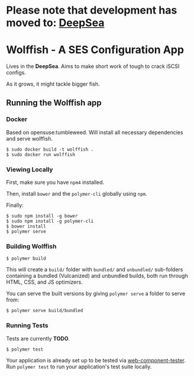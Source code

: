 # Please note that development has moved to: [DeepSea](https://github.com/SUSE/DeepSea) #

# Wolffish - A SES Configuration App #

Lives in the __DeepSea__.  Aims to make short work of tough to crack iSCSI
configs.

As it grows, it might tackle bigger fish.

## Running the Wolffish app ##

### Docker ###

Based on opensuse:tumbleweed.  Will install all necessary dependencies
and serve wolffish.

    $ sudo docker build -t wolffish .
    $ sudo docker run wolffish

### Viewing Locally ###

First, make sure you have `npm4` installed.

Then, install `bower` and the `polymer-cli` globally using `npm`.

Finally:

    $ sudo npm install -g bower
    $ sudo npm install -g polymer-cli
    $ bower install
    $ polymer serve

### Building Wolffish ###

```
$ polymer build
```

This will create a `build/` folder with `bundled/` and `unbundled/` sub-folders
containing a bundled (Vulcanized) and unbundled builds, both run through HTML,
CSS, and JS optimizers.

You can serve the built versions by giving `polymer serve` a folder to serve
from:

```
$ polymer serve build/bundled
```

### Running Tests ###

Tests are currently __TODO__.

```
$ polymer test
```

Your application is already set up to be tested via
[web-component-tester](https://github.com/Polymer/web-component-tester).
Run `polymer test` to run your application's test suite locally.
